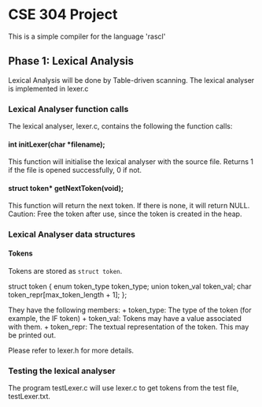 # CSE 304 Project

This is a simple compiler for the language 'rascl'

## Phase 1: Lexical Analysis

Lexical Analysis will be done by Table-driven scanning. The lexical analyser is implemented in lexer.c

### Lexical Analyser function calls

The lexical analyser, lexer.c, contains the following the function calls:

#### int initLexer(char *filename);

This function will initialise the lexical analyser with the source file. 
Returns 1 if the file is opened successfully, 0 if not.

#### struct token* getNextToken(void);

This function will return the next token.
If there is none, it will return NULL.
Caution: Free the token after use, since the token is created in the heap.

### Lexical Analyser data structures

#### Tokens

Tokens are stored as `struct token`.

struct token {
	enum token_type token_type;
	union token_val token_val;
	char token_repr[max_token_length + 1];
};

They have the following members:
	+ token_type: The type of the token (for example, the IF token)
	+ token_val: Tokens may have a value associated with them.
	+ token_repr: The textual representation of the token. This may be printed out.

Please refer to lexer.h for more details.

### Testing the lexical analyser

The program testLexer.c will use lexer.c to get tokens from the test file, testLexer.txt.
